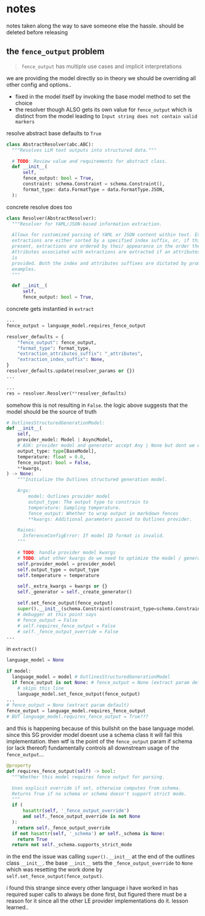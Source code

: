 # notes

notes taken along the way to save someone else the hassle. should be deleted before releasing

## the `fence_output` problem

> `fence_output` has multiple use cases and implicit interpretations

we are providing the model directly so in theory we should be overriding all other config and options..

- fixed in the model itself by invoking the base model method to set the choice
- the resolver though ALSO gets its own value for `fence_output` which is distinct from the model leading to `Input string does not contain valid markers`

resolve abstract base defaults to `True`

```py
class AbstractResolver(abc.ABC):
  """Resolves LLM text outputs into structured data."""

  # TODO: Review value and requirements for abstract class.
  def __init__(
      self,
      fence_output: bool = True,
      constraint: schema.Constraint = schema.Constraint(),
      format_type: data.FormatType = data.FormatType.JSON,
  ):
```

concrete resolve does too

```py
class Resolver(AbstractResolver):
  """Resolver for YAML/JSON-based information extraction.

  Allows for customized parsing of YAML or JSON content within text. Extracted
  extractions are either sorted by a specified index suffix, or, if this is not
  present, extractions are ordered by their appearance in the order they appear.
  Attributes associated with extractions are extracted if an attributes suffix
  is
  provided. Both the index and attributes suffixes are dictated by prompt
  examples.
  """

  def __init__(
      self,
      fence_output: bool = True,
```

concrete gets instantied in `extract` 

```py
...
fence_output = language_model.requires_fence_output

resolver_defaults = {
    "fence_output": fence_output,
    "format_type": format_type,
    "extraction_attributes_suffix": "_attributes",
    "extraction_index_suffix": None,
}
resolver_defaults.update(resolver_params or {})
...

...
res = resolver.Resolver(**resolver_defaults)
```

somehow this is not resulting in `False`. the logic above suggests that the model should be the source of truth

```py
# OutlinesStructuredGenerationModel:
def __init__(
    self,
    provider_model: Model | AsyncModel,
    # ASK: provider model and generator accept Any | None but dont we want to type this param?
    output_type: type[BaseModel],
    temperature: float = 0.0,
    fence_output: bool = False,
    **kwargs,
) -> None:
    """Initialize the Outlines structured generation model.

    Args:
        model: Outlines provider model
        output_type: The output type to constrain to
        temperature: Sampling temperature.
        fence_output: Whether to wrap output in markdown fences
        **kwargs: Additional parameters passed to Outlines provider.

    Raises:
      InferenceConfigError: If model ID format is invalid.
    """

    # TODO: handle provider model kwargs
    # TODO: what other kwargs do we need to optimize the model / generator?
    self.provider_model = provider_model
    self.output_type = output_type
    self.temperature = temperature

    self._extra_kwargs = kwargs or {}
    self._generator = self._create_generator()

    self.set_fence_output(fence_output)
    super().__init__(schema.Constraint(constraint_type=schema.ConstraintType.NONE))
    # debugger at this point says 
    # fence_output = False
    # self.requires_fence_output = False
    # self._fence_output_override = False
...
```

in `extract()`

```py
language_model = None

if model:
  language_model = model # OutlinesStructuredGenerationModel
  if fence_output is not None: # fence_output = None (extract param default)
    # skips this line
    language_model.set_fence_output(fence_output)
...
# fence_output = None (extract param default)
fence_output = language_model.requires_fence_output
# BUT language_model.requires_fence_output = True???
```

and this is happening because of this bullshit on the base language model. since this SG provider model doesnt use a schema class it will fail this implementation. then wtf is the point of the `fence_output` param if schema (or lack thereof) fundamentally controls all downstream usage of the `fence_output`...

```py
@property
def requires_fence_output(self) -> bool:
  """Whether this model requires fence output for parsing.

  Uses explicit override if set, otherwise computes from schema.
  Returns True if no schema or schema doesn't support strict mode.
  """
  if (
      hasattr(self, '_fence_output_override')
      and self._fence_output_override is not None
  ):
    return self._fence_output_override
  if not hasattr(self, '_schema') or self._schema is None:
    return True
  return not self._schema.supports_strict_mode
```

in the end the issue was calling `super().__init__` at the end of the outlines class `__init__`. the base `__init__` sets the `_fence_output_override` to `None` which was resetting the work done by `self.set_fence_output(fence_output)`.

i found this strange since every other language i have worked in has required super calls to always be done first, but figured there must be a reason for it since all the other LE provider implementations do it. lesson learned..


